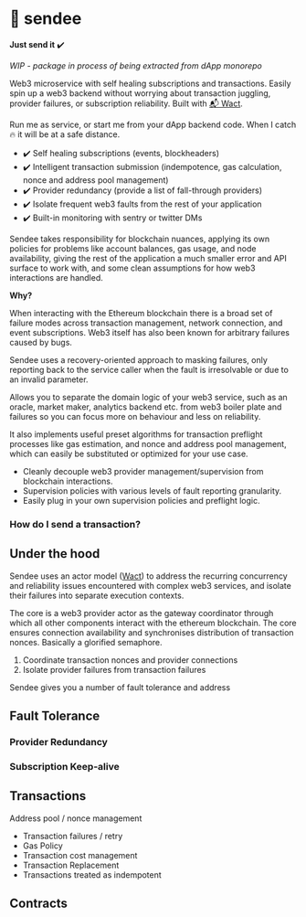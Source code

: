 # 💸 sendee

**Just send it** ✔️

_WIP - package in process of being extracted from dApp monorepo_

Web3 microservice with self healing subscriptions and transactions. Easily spin
up a web3 backend without worrying about transaction juggling, provider
failures, or subscription reliability. Built with [📬 Wact](https://github.com/jack0son/wact).

Run me as service, or start me from your dApp backend code. When I catch 🔥 it
will be at a safe distance.

- ✔️ Self healing subscriptions (events, blockheaders)
- ✔️ Intelligent transaction submission (indempotence, gas calculation, nonce and address pool management)
- ✔️ Provider redundancy (provide a list of fall-through providers)
- ✔️ Isolate frequent web3 faults from the rest of your application
- ✔️ Built-in monitoring with sentry or twitter DMs

Sendee takes responsibility for blockchain nuances, applying its own policies for
problems like account balances, gas usage, and node availability, giving the
rest of the application a much smaller error and API surface to work
with, and some clean assumptions for how web3 interactions are handled.

**Why?**

When interacting with the Ethereum blockchain there is a broad set of failure
modes across transaction management, network connection, and event
subscriptions. Web3 itself has also been known for arbitrary failures caused by
bugs.

Sendee uses a recovery-oriented approach to masking failures, only reporting
back to the service caller when the fault is irresolvable or due to an invalid
parameter.

Allows you to separate the domain logic of your web3 service, such as an oracle,
market maker, analytics backend etc. from web3 boiler plate and failures so you
can focus more on behaviour and less on reliability.

It also implements useful preset algorithms for transaction preflight processes
like gas estimation, and nonce and address pool management, which can easily be
substituted or optimized for your use case.

- Cleanly decouple web3 provider management/supervision from blockchain interactions.
- Supervision policies with various levels of fault reporting granularity.
- Easily plug in your own supervision policies and preflight logic.

### How do I send a transaction?

## Under the hood

Sendee uses an actor model ([Wact](https://github.com/jack0son/wact)) to
address the recurring concurrency and reliability issues encountered with
complex web3 services, and isolate their failures into separate
execution contexts.

The core is a web3 provider actor as the gateway coordinator through which all other
components interact with the ethereum blockchain. The core ensures connection
availability and synchronises distribution of transaction nonces. Basically
a glorified semaphore.

1. Coordinate transaction nonces and provider connections
2. Isolate provider failures from transaction failures

Sendee gives you a number of fault tolerance and address

## Fault Tolerance

### Provider Redundancy

### Subscription Keep-alive

## Transactions

Address pool / nonce management

- Transaction failures / retry
- Gas Policy
- Transaction cost management
- Transaction Replacement
- Transactions treated as indempotent

## Contracts
